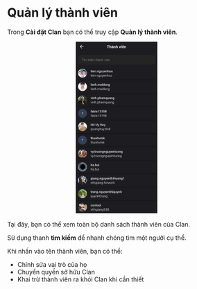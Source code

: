 # Quản lý thành viên

Trong **Cài đặt Clan** bạn có thể truy cập **Quản lý thành viên**.

<div align="center"><figure><img src="../../../.gitbook/assets/z7094607419988_617216eada4b5b49d70c37cd0d8866af.jpg" alt="" width="188"><figcaption></figcaption></figure></div>

Tại đây, bạn có thể xem toàn bộ danh sách thành viên của Clan.

Sử dụng thanh **tìm kiếm** để nhanh chóng tìm một người cụ thể.

Khi nhấn vào tên thành viên, bạn có thể:

* Chỉnh sửa vai trò của họ
* Chuyển quyền sở hữu Clan
* Khai trừ thành viên ra khỏi Clan khi cần thiết

